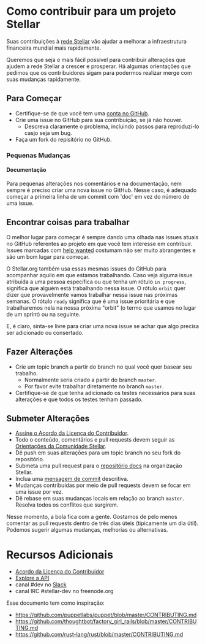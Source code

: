 # Como contribuir para um projeto Stellar

Suas contribuições à [rede Stellar](https://www.stellar.org/) vão ajudar a melhorar a infraestrutura financeira mundial mais rapidamente.

Queremos que seja o mais fácil possível para contribuir alterações que ajudem a rede Stellar a crescer e prosperar. Há algumas orientações que pedimos que os contribuidores sigam para podermos realizar merge com suas mudanças rapidamente.

## Para Começar

* Certifique-se de que você tem uma [conta no GitHub](https://github.com/signup/free).
* Crie uma issue no GitHub para sua contribuição, se já não houver.
  * Descreva claramente o problema, incluindo passos para reproduzí-lo casjo seja um bug.
* Faça um fork do repisitório no GitHub.

### Pequenas Mudanças

#### Documentação

Para pequenas alterações nos comentários e na documentação, nem sempre é preciso criar uma nova issue no GitHub. Nesse caso, é adequado começar a primeira linha de um commit com 'doc' em vez do número de uma issue.

## Encontrar coisas para trabalhar

O melhor lugar para começar é sempre dando uma olhada nas issues atuais no GitHub referentes ao projeto em que você tem interesse em contribuir. Issues marcadas com [help wanted](https://github.com/issues?q=is%3Aopen+is%3Aissue+user%3Astellar+label%3A%22help+wanted%22) costumam não ser muito abrangentes e são um bom lugar para começar.

O Stellar.org também usa essas mesmas issues do GitHub para acompanhar aquilo em que estamos trabalhando. Caso veja alguma issue atribuída a uma pessoa específica ou que tenha um rótulo `in progress`, significa que alguém está trabalhando nessa issue. O rótulo `orbit` quer dizer que provavelmente vamos trabalhar nessa issue nas próximas semanas. O rótulo `ready` significa que é uma issue prioritária e que trabalharemos nela na nossa próxima "orbit" (o termo que usamos no lugar de um sprint) ou na seguinte.

 E, é claro, sinta-se livre para criar uma nova issue se achar que algo precisa ser adicionado ou consertado.

## Fazer Alterações

* Crie um topic branch a partir do branch no qual você quer basear seu trabalho.
  * Normalmente seria criado a partir do branch `master`.
  * Por favor evite trabalhar diretamente no branch `master`.
* Certifique-se de que tenha adicionado os testes necessários para suas alterações e que todos os testes tenham passado.

## Submeter Alterações

* [Assine o Acordo da Licença do Contribuidor](https://docs.google.com/forms/d/1g7EF6PERciwn7zfmfke5Sir2n10yddGGSXyZsq98tVY/viewform?usp=send_form).
* Todo o conteúdo, comentários e pull requests devem seguir as [Orientações da Comunidade Stellar](https://www.stellar.org/community-guidelines/).
* Dê push em suas alterações para um topic branch no seu fork do repositório.
* Submeta uma pull request para o [repositório docs](https://github.com/stellar/docs) na organização Stellar.
 * Inclua uma [mensagem de commit](https://github.com/erlang/otp/wiki/Writing-good-commit-messages) descritiva.
 * Mudanças contribuídas por meio de pull requests devem se focar em uma issue por vez.
 * Dê rebase em suas mudanças locais em relação ao branch `master`. Resolva todos os conflitos que surgirem.

Nesse momento, a bola fica com a gente. Gostamos de pelo menos comentar as pull requests dentro de três dias úteis (tipicamente um dia útil). Podemos sugerir algumas mudanças, melhorias ou alternativas.

# Recursos Adicionais

* [Acordo da Licença do Contribuidor](https://docs.google.com/forms/d/1g7EF6PERciwn7zfmfke5Sir2n10yddGGSXyZsq98tVY/viewform?usp=send_form)
* [Explore a API](https://www.stellar.org/developers/reference/)
* canal #dev no [Slack](http://slack.stellar.org)
* canal IRC #stellar-dev no freenode.org

Esse documento tem como inspiração:

* https://github.com/puppetlabs/puppet/blob/master/CONTRIBUTING.md
* https://github.com/thoughtbot/factory_girl_rails/blob/master/CONTRIBUTING.md
* https://github.com/rust-lang/rust/blob/master/CONTRIBUTING.md
